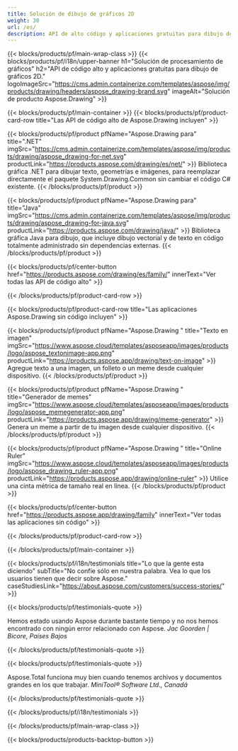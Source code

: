 ```yaml
---
title: Solución de dibujo de gráficos 2D 
weight: 30
url: /es/
description: API de alto código y aplicaciones gratuitas para dibujo de gráficos 2D. Capacidad para dibujar texto, líneas, curvas y figuras, así como convertir imágenes a diferentes formatos.
---
```


{{< blocks/products/pf/main-wrap-class >}}
{{< blocks/products/pf/i18n/upper-banner h1="Solución de procesamiento de gráficos" h2="API de código alto y aplicaciones gratuitas para dibujo de gráficos 2D." logoImageSrc="https://cms.admin.containerize.com/templates/aspose/img/products/drawing/headers/aspose_drawing-brand.svg" imageAlt="Solución de producto Aspose.Drawing" >}}

{{< blocks/products/pf/main-container >}}
{{< blocks/products/pf/product-card-row title="Las API de código alto de Aspose.Drawing incluyen" >}}

{{< blocks/products/pf/product pfName="Aspose.Drawing para" title=".NET" imgSrc="https://cms.admin.containerize.com/templates/aspose/img/products/drawing/aspose_drawing-for-net.svg" productLink="https://products.aspose.com/drawing/es/net/" >}}
Biblioteca gráfica .NET para dibujar texto, geometrías e imágenes, para reemplazar directamente el paquete System.Drawing.Common sin cambiar el código C# existente.
{{< /blocks/products/pf/product >}}

{{< blocks/products/pf/product pfName="Aspose.Drawing para" title="Java" imgSrc="https://cms.admin.containerize.com/templates/aspose/img/products/drawing/aspose_drawing-for-java.svg" productLink="https://products.aspose.com/drawing/java/" >}}
Biblioteca gráfica Java para dibujo, que incluye dibujo vectorial y de texto en código totalmente administrado sin dependencias externas.
{{< /blocks/products/pf/product >}}

{{< blocks/products/pf/center-button href="https://products.aspose.com/drawing/es/family/" innerText="Ver todas las API de código alto" >}}

{{< /blocks/products/pf/product-card-row >}}

{{< blocks/products/pf/product-card-row title="Las aplicaciones Aspose.Drawing sin código incluyen" >}}

{{< blocks/products/pf/product pfName="Aspose.Drawing " title="Texto en imagen" imgSrc="https://www.aspose.cloud/templates/asposeapp/images/products/logo/aspose_textonimage-app.png" productLink="https://products.aspose.app/drawing/text-on-image" >}}
Agregue texto a una imagen, un folleto o un meme desde cualquier dispositivo.
{{< /blocks/products/pf/product >}}

{{< blocks/products/pf/product pfName="Aspose.Drawing " title="Generador de memes" imgSrc="https://www.aspose.cloud/templates/asposeapp/images/products/logo/aspose_memegenerator-app.png" productLink="https://products.aspose.app/drawing/meme-generator" >}}
Genera un meme a partir de tu imagen desde cualquier dispositivo.
{{< /blocks/products/pf/product >}}

{{< blocks/products/pf/product pfName="Aspose.Drawing " title="Online Ruler" imgSrc="https://www.aspose.cloud/templates/asposeapp/images/products/logo/aspose_drawing_ruler-app.png" productLink="https://products.aspose.app/drawing/online-ruler" >}}
Utilice una cinta métrica de tamaño real en línea.
{{< /blocks/products/pf/product >}}

{{< blocks/products/pf/center-button href="https://products.aspose.app/drawing/family" innerText="Ver todas las aplicaciones sin código" >}}

{{< /blocks/products/pf/product-card-row >}}

{{< /blocks/products/pf/main-container >}}

{{< blocks/products/pf/i18n/testimonials title="Lo que la gente esta diciendo" subTitle="No confíe sólo en nuestra palabra. Vea lo que los usuarios tienen que decir sobre Aspose." caseStudiesLink="https://about.aspose.com/customers/success-stories/" >}}

{{< blocks/products/pf/testimonials-quote >}}
<p class="first">
 Hemos estado usando Aspose durante bastante tiempo y no nos hemos encontrado con ningún error relacionado con Aspose.
 <em>
  Jac Goorden | Bicore, Países Bajos
 </em>
</p>

{{< /blocks/products/pf/testimonials-quote >}}

{{< blocks/products/pf/testimonials-quote >}}
<p class="second">
 Aspose.Total funciona muy bien cuando tenemos archivos y documentos grandes en los que trabajar.
 <em>
  MiniTool® Software Ltd., Canadá
 </em>
</p>

{{< /blocks/products/pf/testimonials-quote >}}

{{< /blocks/products/pf/i18n/testimonials >}}

{{< /blocks/products/pf/main-wrap-class >}}

{{< blocks/products/products-backtop-button >}}
